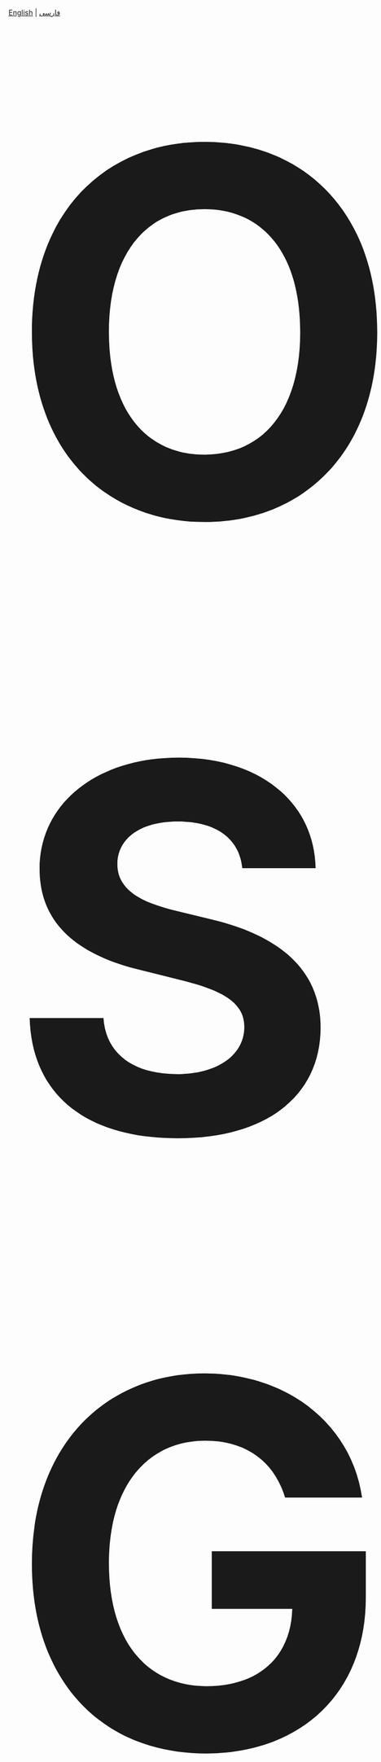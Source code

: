 
[English](/README.md) | [فارسی](/README.fa_IR.md)

<p align="center">
  <strong><span style="font-size: 1000px;">OSG-SCAN</span></strong>
</p>

<p align="center">
Don't think about Nmap when OSG Scan is here.
</p>

<p align="center">
  <img src="https://github.com/user-attachments/assets/45c09394-525c-4ba3-83b8-1a7d10a10d04" alt="OSG SCAN"/>
</p>

## Install & Upgrade & Uninstall

```
bash <(curl -Ls https://raw.githubusercontent.com/mohamadm0meni/OSG-SCAN/main/install.sh)
```
## Launch Interactive Menu

```
osgscan
```

### **Optional Arguments:**
| Option | Description |
|--------|-------------|
| `-h, --help` | Show help message and exit |
| `-p PORTS, --ports PORTS` | Define port range (e.g., `1-1000`) |
| `-t THREADS, --threads THREADS` | Number of threads for scanning |
| `--timing {0,1,2,3,4,5}` | Timing profile (0=paranoid, 5=insane) |
| `--profile {stealth,normal,aggressive}` | Choose scan profile |
| `-o {text,json,xml,html}, --output {text,json,xml,html}` | Output format |
| `--config CONFIG` | Specify configuration file path |
| `--debug` | Enable debug mode |
| `--no-banner` | Disable banner grabbing |
| `--service-detection` | Enable service detection |
| `--vuln-check` | Enable vulnerability assessment |
| `--interface INTERFACE` | Define network interface for scanning |
| `--exclude-ports EXCLUDE_PORTS` | Exclude specific ports (e.g., `80,443,3306`) |
| `--source-port SOURCE_PORT` | Specify source port |


## 📌 Examples

```yaml
# Basic scan
osgscan example.com

# Scan ports 1-1000
osgscan example.com -p 1-1000

# Scan with timing profile 3 and 20 threads
osgscan example.com -p 1-1000 --timing 3 --threads 20

# Stealth scan with JSON output
osgscan example.com --profile stealth --output json
```

## 🚀 Features

> **Advanced and Stealthy Port Scanner**  

✅ **Fast and advanced port scanning**  
✅ **Service detection** for active services on the target  
✅ **Vulnerability assessment** based on up-to-date databases  
✅ **Bypasses IDS and IPS** for stealthy scans  
✅ **Compatible with various systems**, tested on **MikroTik** and **Snort**  
✅ **Output in JSON, text, and DB format** with full details including:  
&nbsp;&nbsp;&nbsp;&nbsp;📌 **Time and host details**  
&nbsp;&nbsp;&nbsp;&nbsp;📌 **Open, closed, and filtered ports**  
&nbsp;&nbsp;&nbsp;&nbsp;📌 **Service identification and banner detection**  


---


![carbon](https://github.com/user-attachments/assets/9ca715d0-47bb-425f-ad56-16b8495a8fcd)

---

# Class Diagram

```mermaid
classDiagram
    %% Core Layer
    direction TB

    class EnhancedScanner {
        -target: str
        -stop_scan: bool
        +scan()
        -_cleanup()
    }

    class Config {
        +MAX_THREADS: int
        +TIMEOUT: float
        +load_config()
        +validate()
    }

    %% Socket Layer
    class SocketManager {
        -active_sockets: Dict
        +create_socket()
        +connect()
    }

    class AdvancedSocketManager {
        -source_ports: List
        +create_tcp_socket()
        +test_port()
    }

    %% Service Layer
    class ServiceDetector {
        -target: str
        +detect_service()
        -_probe_service()
    }

    class BannerAnalyzer {
        -vuln_db: Dict
        +analyze_banner()
        +scan_vulnerabilities()
    }

    %% Protocol Layer
    class WebProtocolTester {
        -timeout: float
        +test_web_port()
        +scan_ports()
    }

    class DatabaseProtocolTester {
        -config: Config
        +test_mysql()
        +test_postgresql()
    }

    class MailProtocolTester {
        -service_patterns: Dict
        +test_smtp()
        +test_pop3()
    }

    %% Management Layer
    class DelayManager {
        -min_delay: float
        +get_scan_delay()
        +wait_before_scan()
    }

    class PortBatchManager {
        -service_ports: Dict
        +create_batches()
        +update_stats()
    }

    class ResultManager {
        -target: str
        +save_results()
        -_generate_report()
    }

    class TrafficManager {
        -max_rate: int
        +analyze_patterns()
        -_detect_anomalies()
    }

    %% Port and Security Layer
    class PortHandlers {
        -target: str
        +handle_port()
        +handle_http()
    }

    class PacketManipulation {
        -tcp_flags: Dict
        +create_packet()
        +fragment_packet()
    }

    class WebSecurityTester {
        -protocol_tester
        +scan()
        -_test_vulnerabilities()
    }

    %% Core Relationships
    EnhancedScanner *-- Config
    EnhancedScanner *-- SocketManager
    EnhancedScanner *-- AdvancedSocketManager
    EnhancedScanner *-- ServiceDetector
    EnhancedScanner *-- BannerAnalyzer
    EnhancedScanner *-- DelayManager
    EnhancedScanner *-- PortBatchManager
    EnhancedScanner *-- ResultManager
    EnhancedScanner *-- TrafficManager
    EnhancedScanner *-- WebProtocolTester
    EnhancedScanner *-- DatabaseProtocolTester
    EnhancedScanner *-- MailProtocolTester
    EnhancedScanner *-- WebSecurityTester
    EnhancedScanner *-- PortHandlers

    %% Functional Dependencies
    SocketManager --> Config
    AdvancedSocketManager --> Config
    ServiceDetector --> SocketManager
    BannerAnalyzer --> Config

    PortHandlers --> PacketManipulation
    PortHandlers --> ServiceDetector
    PortHandlers --> BannerAnalyzer

    WebProtocolTester --> SocketManager
    DatabaseProtocolTester --> SocketManager
    MailProtocolTester --> SocketManager
    WebSecurityTester --> WebProtocolTester

    DelayManager --> Config
    PortBatchManager --> Config
    ResultManager --> Config
    TrafficManager --> DelayManager
    ```

